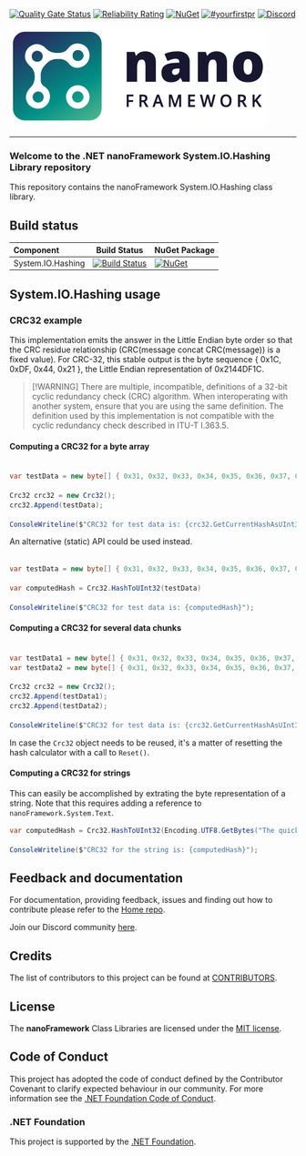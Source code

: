[![Quality Gate Status](https://sonarcloud.io/api/project_badges/measure?project=nanoframework_System.IO.Hashing&metric=alert_status)](https://sonarcloud.io/dashboard?id=nanoframework_System.IO.Hashing) [![Reliability Rating](https://sonarcloud.io/api/project_badges/measure?project=nanoframework_System.IO.Hashing&metric=reliability_rating)](https://sonarcloud.io/dashboard?id=nanoframework_System.IO.Hashing) [![NuGet](https://img.shields.io/nuget/dt/nanoFramework.System.IO.Hashing.svg?label=NuGet&style=flat&logo=nuget)](https://www.nuget.org/packages/nanoFramework.System.IO.Hashing/) [![#yourfirstpr](https://img.shields.io/badge/first--timers--only-friendly-blue.svg)](https://github.com/nanoframework/Home/blob/main/CONTRIBUTING.md) [![Discord](https://img.shields.io/discord/478725473862549535.svg?logo=discord&logoColor=white&label=Discord&color=7289DA)](https://discord.gg/gCyBu8T)

![nanoFramework logo](https://raw.githubusercontent.com/nanoframework/Home/main/resources/logo/nanoFramework-repo-logo.png)

-----

### Welcome to the .NET **nanoFramework** System.IO.Hashing Library repository

This repository contains the nanoFramework System.IO.Hashing class library.

## Build status

| Component | Build Status | NuGet Package |
|:-|---|---|
| System.IO.Hashing | [![Build Status](https://dev.azure.com/nanoframework/System.IO.Hashing/_apis/build/status%2Fnanoframework.System.IO.Hashing?branchName=main)](https://dev.azure.com/nanoframework/System.IO.Hashing/_build/latest?definitionId=102&branchName=main) | [![NuGet](https://img.shields.io/nuget/v/nanoFramework.System.IO.Hashing.svg?label=NuGet&style=flat&logo=nuget)](https://www.nuget.org/packages/nanoFramework.System.IO.Hashing/) |

## System.IO.Hashing usage

### CRC32 example

This implementation emits the answer in the Little Endian byte order so that the CRC residue relationship (CRC(message concat CRC(message)) is a fixed value). For CRC-32, this stable output is the byte sequence { 0x1C, 0xDF, 0x44, 0x21 }, the Little Endian representation of 0x2144DF1C.

> [!WARNING] There are multiple, incompatible, definitions of a 32-bit cyclic redundancy check (CRC) algorithm. When interoperating with another system, ensure that you are using the same definition. The definition used by this implementation is not compatible with the cyclic redundancy check described in ITU-T I.363.5.

#### Computing a CRC32 for a byte array

```csharp

var testData = new byte[] { 0x31, 0x32, 0x33, 0x34, 0x35, 0x36, 0x37, 0x38, 0x39, 0x26, 0x39, 0xF4, 0xCB };

Crc32 crc32 = new Crc32();
crc32.Append(testData);

ConsoleWriteline($"CRC32 for test data is: {crc32.GetCurrentHashAsUInt32()}");
```

An alternative (static) API could be used instead.

```csharp

var testData = new byte[] { 0x31, 0x32, 0x33, 0x34, 0x35, 0x36, 0x37, 0x38, 0x39, 0x26, 0x39, 0xF4, 0xCB };

var computedHash = Crc32.HashToUInt32(testData)

ConsoleWriteline($"CRC32 for test data is: {computedHash}");
```

#### Computing a CRC32 for several data chunks

```csharp

var testData1 = new byte[] { 0x31, 0x32, 0x33, 0x34, 0x35, 0x36, 0x37, 0x38, 0x39, 0x26, 0x39, 0xF4, 0xCB };
var testData2 = new byte[] { 0x31, 0x32, 0x33, 0x34, 0x35, 0x36, 0x37, 0x38, 0x39, 0xD9, 0xC6, 0x0B, 0x34 },

Crc32 crc32 = new Crc32();
crc32.Append(testData1);
crc32.Append(testData2);

ConsoleWriteline($"CRC32 for test data is: {crc32.GetCurrentHashAsUInt32()}");
```

In case the `Crc32` object needs to be reused, it's a matter of resetting the hash calculator with a call to `Reset()`.

#### Computing a CRC32 for strings

This can easily be accomplished by extrating the byte representation of a string. Note that this requires adding a reference to `nanoFramework.System.Text`.

```csharp
var computedHash = Crc32.HashToUInt32(Encoding.UTF8.GetBytes("The quick brown fox jumps over the lazy dog"))

ConsoleWriteline($"CRC32 for the string is: {computedHash}");
```

## Feedback and documentation

For documentation, providing feedback, issues and finding out how to contribute please refer to the [Home repo](https://github.com/nanoframework/Home).

Join our Discord community [here](https://discord.gg/gCyBu8T).

## Credits

The list of contributors to this project can be found at [CONTRIBUTORS](https://github.com/nanoframework/Home/blob/main/CONTRIBUTORS.md).

## License

The **nanoFramework** Class Libraries are licensed under the [MIT license](LICENSE.md).

## Code of Conduct

This project has adopted the code of conduct defined by the Contributor Covenant to clarify expected behaviour in our community.
For more information see the [.NET Foundation Code of Conduct](https://dotnetfoundation.org/code-of-conduct).

### .NET Foundation

This project is supported by the [.NET Foundation](https://dotnetfoundation.org).
